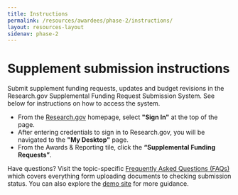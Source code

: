 ```yaml
---
title: Instructions
permalink: /resources/awardees/phase-2/instructions/
layout: resources-layout
sidenav: phase-2
---
```

# Supplement submission instructions

Submit supplement funding requests, updates and budget revisions in the Research.gov Supplemental Funding Request Submission System. See below for instructions on how to access the system.

* From the [Research.gov](https://www.research.gov/research-web/)  homepage, select **"Sign In"** at the top of the page.
* After entering credentials to sign in to Research.gov, you will be navigated to the **"My Desktop"** page.
* From the Awards & Reporting tile, click the **“Supplemental Funding Requests”**.

Have questions? Visit the topic-specific [Frequently Asked Questions (FAQs)](https://www.research.gov/research-web/content/aboutsfr#psm) which covers everything form uploading documents to checking submission status. You can also explore the [demo site](https://web.demo.research.gov/proposalprep/#/sfr) for more guidance. 
